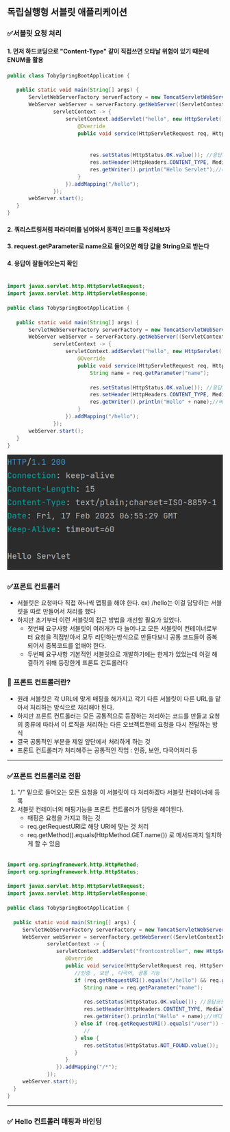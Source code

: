 ##  독립실행형 서블릿 애플리케이션

### ✅서블릿 요청 처리

#### 1. 먼저 하드코딩으로 "Content-Type" 같이 직접쓰면 오타날 위험이 있기 때문에 ENUM을 활용

 ```java
public class TobySpringBootApplication {

    public static void main(String[] args) {
        ServletWebServerFactory serverFactory = new TomcatServletWebServerFactory();
        WebServer webServer = serverFactory.getWebServer((ServletContextInitializer)
                servletContext -> {
                    servletContext.addServlet("hello", new HttpServlet() {
                        @Override
                        public void service(HttpServletRequest req, HttpServletResponse res) throws ServletException, IOException {
                            
                            
                            res.setStatus(HttpStatus.OK.value()); //응답코드
                            res.setHeader(HttpHeaders.CONTENT_TYPE, MediaType.TEXT_PLAIN); //헤더
                            res.getWriter().println("Hello Servlet");//바디
                        }
                    }).addMapping("/hello");
                });
        webServer.start();
    }
}
```
#### 2. 쿼리스트링처럼 파라미터를 넘어와서 동적인 코드를 작성해보자
#### 3. request.getParameter로 name으로 들어오면 해당 값을 String으로 받는다
#### 4. 응답이 잘들어오는지 확인

 ```java

import javax.servlet.http.HttpServletRequest;
import javax.servlet.http.HttpServletResponse;

public class TobySpringBootApplication {

    public static void main(String[] args) {
        ServletWebServerFactory serverFactory = new TomcatServletWebServerFactory();
        WebServer webServer = serverFactory.getWebServer((ServletContextInitializer)
                servletContext -> {
                    servletContext.addServlet("hello", new HttpServlet() {
                        @Override
                        public void service(HttpServletRequest req, HttpServletResponse res) throws ServletException, IOException {
                            String name = req.getParameter("name");

                            res.setStatus(HttpStatus.OK.value()); //응답코드
                            res.setHeader(HttpHeaders.CONTENT_TYPE, MediaType.TEXT_PLAIN); //헤더
                            res.getWriter().println("Hello" + name);//바디
                        }
                    }).addMapping("/hello");
                });
        webServer.start();
    }
}
```

![img.png](Img/img2.png)

### ✅프론트 컨트롤러
 - 서블릿은 요청마다 직접 하나씩 맵핑을 해야 한다. ex) /hello는 이걸 담당하는 서블릿을 따로 만들어서 처리를 했다
 - 하지만 초기부터 이런 서블릿의 접근 방법을 개선할 필요가 있었다.
   - 첫번째 요구사항 서블릿이 여러개가 다 늘어나고 모든 서블릿이 컨테이너로부터 요청을 직접받아서 모두 리턴하는방식으로 만들다보니 공통 코드들이 중복되어서 중복코드를 없애야 한다.
   - 두번째 요구사항 기본적인 서블릿으로 개발하기에는 한계가 있었는데 이걸 해결하기 위해 등장한게 프론트 컨트롤러다
####
### 📌 프론트 컨트롤러란?
 - 원래 서블릿은 각 URL에 맞게 매핑을 해가지고 각기 다른 서블릿이 다른 URL을 맡아서 처리하는 방식으로 처리해야 된다.
 - 하지만 프론트 컨트롤러는 모든 공통적으로 등장하는 처리하는 코드를 만들고 요청의 종류에 따라서 이 로직을 처리하는 다른 오브젝트한테 요청을 다시 전달하는 방식
 - 결국 공통적인 부분을 제일 앞단에서 처리하게 하는 것
 - 프론트 컨트롤러가 처리해주는 공통적인 작업 : 인증, 보안, 다국어처리 등

---
### ✅프론트 컨트롤러로 전환
1. "/" 밑으로 들어오는 모든 요청을 이 서블릿이 다 처리하겠다 서블릿 컨테이너에 등록
2. 서블릿 컨테이너의 매핑기능을 프론트 컨트롤러가 담당을 해야된다. 
   - 매핑은 요청을 가지고 하는 것
   - req.getRequestURI로 해당 URI에 맞는 것 처리
   - req.getMethod().equals(HttpMethod.GET.name()) 로 메서드까지 일치하게  할 수 있음
 ```java

import org.springframework.http.HttpMethod;
import org.springframework.http.HttpStatus;

import javax.servlet.http.HttpServletRequest;
import javax.servlet.http.HttpServletResponse;

public class TobySpringBootApplication {

   public static void main(String[] args) {
      ServletWebServerFactory serverFactory = new TomcatServletWebServerFactory();
      WebServer webServer = serverFactory.getWebServer((ServletContextInitializer)
              servletContext -> {
                 servletContext.addServlet("frontcontroller", new HttpServlet() {
                    @Override
                    public void service(HttpServletRequest req, HttpServletResponse res) throws ServletException, IOException {
                       //인증 , 보안 , 다국어, 공통 기능
                       if (req.getRequestURI().equals("/hello") && req.getMethod().equals(HttpMethod.GET.name())) {
                          String name = req.getParameter("name");

                          res.setStatus(HttpStatus.OK.value()); //응답코드
                          res.setHeader(HttpHeaders.CONTENT_TYPE, MediaType.TEXT_PLAIN); //헤더
                          res.getWriter().println("Hello" + name);//바디   
                       } else if (req.getRequestURI().equals("/user")) {
                          //
                       } else {
                          res.setStatus(HttpStatus.NOT_FOUND.value());
                       }
                    }
                 }).addMapping("/*");
              });
      webServer.start();
   }
}
```
---
### ✅ Hello 컨트롤러 매핑과 바인딩
